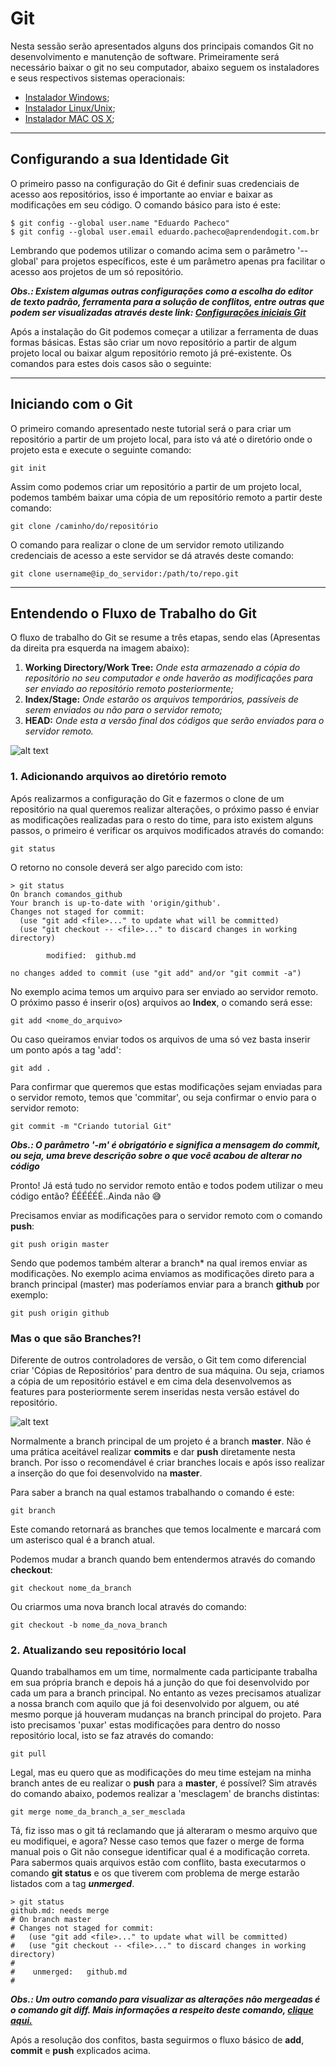 # Git

Nesta sessão serão apresentados alguns dos principais comandos Git no desenvolvimento e manutenção de software. Primeiramente será necessário baixar o git no seu computador, abaixo seguem os instaladores e seus respectivos sistemas operacionais:

* [Instalador Windows](https://git-scm.com/download/win);
* [Instalador Linux/Unix](https://git-scm.com/download/linux);
* [Instalador MAC OS X](https://git-scm.com/download/mac);

---
## Configurando a sua Identidade Git

O primeiro passo na configuração do Git é definir suas credenciais de acesso aos repositórios, isso é importante ao enviar e baixar as modificações em seu código. O comando básico para isto é este:

```
$ git config --global user.name "Eduardo Pacheco"
$ git config --global user.email eduardo.pacheco@aprendendogit.com.br
```
Lembrando que podemos utilizar o comando acima sem o parâmetro '--global' para projetos específicos, este é um parâmetro apenas pra facilitar o acesso aos projetos de um só repositório.

**_Obs.: Existem algumas outras configurações como a escolha do editor de texto padrão, ferramenta para a solução de conflitos, entre outras que podem ser visualizadas através deste link: [Configurações iniciais Git](https://git-scm.com/book/pt-br/v1/Primeiros-passos-Configura%C3%A7%C3%A3o-Inicial-do-Git)_**

Após a instalação do Git podemos começar a utilizar a ferramenta de duas formas básicas. Estas são criar um novo repositório a partir de algum projeto local ou baixar algum repositório remoto já pré-existente. Os comandos para estes dois casos são o seguinte:

---
## Iniciando com o Git

O primeiro comando apresentado neste tutorial será o para criar um repositório a partir de um projeto local, para isto vá até o diretório onde o projeto esta e execute o seguinte comando:

```
git init
```
Assim como podemos criar um repositório a partir de um projeto local, podemos também baixar uma cópia de um repositório remoto a partir deste comando:
```
git clone /caminho/do/repositório
```
O comando para realizar o clone de um servidor remoto utilizando credenciais de acesso a este servidor se dá através deste comando:
```
git clone username@ip_do_servidor:/path/to/repo.git
```
---
## Entendendo o Fluxo de Trabalho do Git

O fluxo de trabalho do Git se resume a três etapas, sendo elas (Apresentas da direita pra esquerda na imagem abaixo):

1. **Working Directory/Work Tree:** _Onde esta armazenado a cópia do repositório no seu computador e onde haverão as modificações para ser enviado ao repositório remoto posteriormente;_
2. **Index/Stage:** _Onde estarão os arquivos temporários, passíveis de serem enviados ou não para o servidor remoto;_
2. **HEAD:** _Onde esta a versão final dos códigos que serão enviados para o servidor remoto._

![alt text](https://backlog.com/git-tutorial/en/img/post/intro/capture_intro1_4_1.png)

### 1. Adicionando arquivos ao diretório remoto

Após realizarmos a configuração do Git e fazermos o clone de um repositório na qual queremos realizar alterações, o próximo passo é enviar as modificações realizadas para o resto do time, para isto existem alguns passos, o primeiro é verificar os arquivos modificados através do comando:

```
git status
```
O retorno no console deverá ser algo parecido com isto:

```shell
> git status
On branch comandos_github
Your branch is up-to-date with 'origin/github'.
Changes not staged for commit:
  (use "git add <file>..." to update what will be committed)
  (use "git checkout -- <file>..." to discard changes in working directory)

        modified:  github.md

no changes added to commit (use "git add" and/or "git commit -a")
```
No exemplo acima temos um arquivo para ser enviado ao servidor remoto. O próximo passo é inserir o(os) arquivos ao **Index**, o comando será esse:

```
git add <nome_do_arquivo>
```
Ou caso queiramos enviar todos os arquivos de uma só vez basta inserir um ponto após a tag 'add':
```
git add .
```

Para confirmar que queremos que estas modificações sejam enviadas para o servidor remoto, temos que 'commitar', ou seja confirmar o envio para o servidor remoto:

```
git commit -m "Criando tutorial Git"
```
**_Obs.: O parâmetro '-m' é obrigatório e significa a mensagem do commit, ou seja, uma breve descrição sobre o que você acabou de alterar no código_**

Pronto! Já está tudo no servidor remoto então e todos podem utilizar o meu código então? ÉÉÉÉÉÉ..Ainda não :sweat_smile:

Precisamos enviar as modificações para o servidor remoto com o comando **push**:

```
git push origin master
```

Sendo que podemos também alterar a branch\* na qual iremos enviar as modificações. No exemplo acima enviamos as modificações direto para a branch principal (master) mas poderíamos enviar para a branch **github** por exemplo:

```
git push origin github
```

### Mas o que são Branches?!

Diferente de outros controladores de versão, o Git tem como diferencial criar 'Cópias de Repositórios' para dentro de sua máquina. Ou seja, criamos a cópia de um repositório estável e em cima dela desenvolvemos as features para posteriormente serem inseridas nesta versão estável do repositório.

![alt text](https://grapefruitgames.files.wordpress.com/2013/05/unitygitdiagram.png)

Normalmente a branch principal de um projeto é a branch **master**. Não é uma prática aceitável realizar **commits** e dar **push** diretamente nesta branch. Por isso o recomendável é criar branches locais e após isso realizar a inserção do que foi desenvolvido na **master**.

Para saber a branch na qual estamos trabalhando o comando é este:
```
git branch
```
Este comando retornará as branches que temos localmente e marcará com um asterisco qual é a branch atual.

Podemos mudar a branch quando bem entendermos através do comando **checkout**:

```
git checkout nome_da_branch
```

Ou criarmos uma nova branch local através do comando:

```
git checkout -b nome_da_nova_branch
```

### 2. Atualizando seu repositório local

Quando trabalhamos em um time, normalmente cada participante trabalha em sua própria branch e depois há a junção do que foi desenvolvido por cada um para a branch principal. No entanto as vezes precisamos atualizar a nossa branch com aquilo que já foi desenvolvido por alguem, ou até mesmo porque já houveram mudanças na branch principal do projeto. Para isto precisamos 'puxar' estas modificações para dentro do nosso repositório local, isto se faz através do comando:

```
git pull
```

Legal, mas eu quero que as modificações do meu time estejam na minha branch antes de eu realizar o **push** para a **master**, é possível? Sim através do comando abaixo, podemos realizar a 'mesclagem' de branchs distintas:
```
git merge nome_da_branch_a_ser_mesclada
```

Tá, fiz isso mas o git tá reclamando que já alteraram o mesmo arquivo que eu modifiquei, e agora? Nesse caso temos que fazer o merge de forma manual pois o Git não consegue identificar qual é a modificação correta. Para sabermos quais arquivos estão com conflito, basta executarmos o comando **git status** e os que tiverem com problema de merge estarão listados com a tag **_unmerged_**.

```shell
> git status
github.md: needs merge
# On branch master
# Changes not staged for commit:
#   (use "git add <file>..." to update what will be committed)
#   (use "git checkout -- <file>..." to discard changes in working directory)
#
#    unmerged:   github.md
#
```

**_Obs.: Um outro comando para visualizar as alterações não mergeadas é o comando git diff. Mais informações a respeito deste comando, [clique aqui.](https://veerasundar.com/blog/2011/06/git-tutorial-comparing-files-with-diff/)_**

Após a resolução dos confitos, basta seguirmos o fluxo básico de **add**, **commit** e **push** explicados acima.
